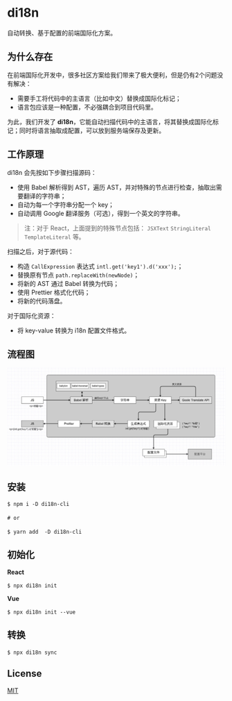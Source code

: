 # di18n

自动转换、基于配置的前端国际化方案。

## 为什么存在

在前端国际化开发中，很多社区方案给我们带来了极大便利，但是仍有2个问题没有解决：

- 需要手工将代码中的主语言（比如中文）替换成国际化标记；
- 语言包应该是一种配置，不必强耦合到项目代码里。

为此，我们开发了 **di18n**，它能自动扫描代码中的主语言，将其替换成国际化标记；同时将语言抽取成配置，可以放到服务端保存及更新。

## 工作原理

di18n 会先按如下步骤扫描源码：

- 使用 Babel 解析得到 AST，遍历 AST，并对特殊的节点进行检查，抽取出需要翻译的字符串；
- 自动为每一个字符串分配一个 key；
- 自动调用 Google 翻译服务（可选），得到一个英文的字符串。

> 注：对于 React，上面提到的特殊节点包括： `JSXText` `StringLiteral` `TemplateLiteral` 等。

扫描之后，对于源代码：

- 构造 `CallExpression` 表达式 `intl.get('key1').d('xxx');`；
- 替换原有节点 `path.replaceWith(newNode)`；
- 将新的 AST 通过 Babel 转换为代码；
- 使用 Prettier 格式化代码；
- 将新的代码落盘。

对于国际化资源：

- 将 key-value 转换为 i18n 配置文件格式。

## 流程图

![](di18n_work_flow.jpg)

## 安装

```
$ npm i -D di18n-cli

# or

$ yarn add  -D di18n-cli
```

## 初始化

**React**

```
$ npx di18n init
```

**Vue**

```
$ npx di18n init --vue
```


## 转换

```
$ npx di18n sync
```

## License

[MIT](https://opensource.org/licenses/MIT)
